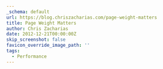 ```yaml
---
_schema: default
url: https://blog.chriszacharias.com/page-weight-matters
title: Page Weight Matters
author: Chris Zacharias
date: 2012-12-21T00:00:00Z
skip_screenshot: false
favicon_override_image_path: ''
tags:
  - Performance
---
```

